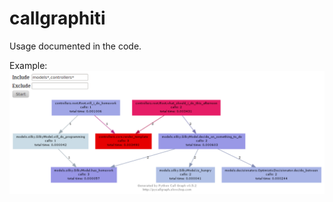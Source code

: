 callgraphiti
============

Usage documented in the code.

Example:
![example](example.png "Example")
